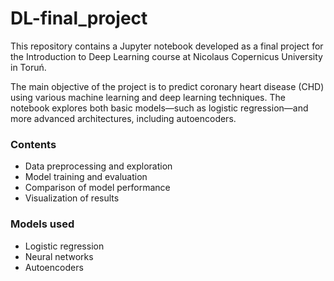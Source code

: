 # DL-final_project

This repository contains a Jupyter notebook developed as a final project for the Introduction to Deep Learning course at Nicolaus Copernicus University in Toruń.

The main objective of the project is to predict coronary heart disease (CHD) using various machine learning and deep learning techniques. The notebook explores both basic models—such as logistic regression—and more advanced architectures, including autoencoders.

### Contents
- Data preprocessing and exploration
- Model training and evaluation
- Comparison of model performance
- Visualization of results

### Models used
- Logistic regression
- Neural networks
- Autoencoders
